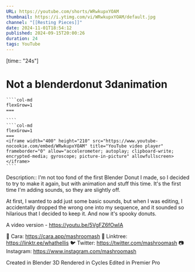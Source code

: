 ```yaml
---
URL: https://youtube.com/shorts/WRwkupxYOAM
thumbnail: https://i.ytimg.com/vi/WRwkupxYOAM/default.jpg
channel: "[[Resting Pieces]]"
date: 2024-11-01T18:54:12
published: 2024-09-15T20:00:26
duration: 24
tags: YouTube
---
```

[time:: "24s"]
# Not a blenderdonut 3danimation
`````col
````col-md
flexGrow=1
===
 
````
````col-md
flexGrow=1
===
<iframe width="400" height="210" src="https://www.youtube-nocookie.com/embed/WRwkupxYOAM" title="YouTube video player" frameborder="0" allow="accelerometer; autoplay; clipboard-write; encrypted-media; gyroscope; picture-in-picture" allowfullscreen></iframe>
````
`````
Description:: I'm not too fond of the first Blender Donut I made, so I decided to try to make it again, but with animation and stuff this time. 
It's the first time I'm adding sounds, so they are slightly off.

At first, I wanted to add just some basic sounds, but when I was editing, I accidentally dropped the wrong one into my sequence, and it sounded so hilarious that I decided to keep it. And now it's spooky donuts. 

A video version - https://youtu.be/5VgFZ6fOwIA

💖 Cara: https://cara.app/mashroomash
🌱 Linktree: https://linktr.ee/whathellis
🐦 Twitter: https://twitter.com/mashroomash
📷 Instagram: https://www.instagram.com/mashroomash

Created in Blender 3D
Rendered in Cycles
Edited in Premier Pro
